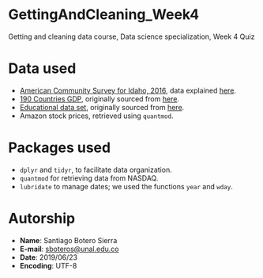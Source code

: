 # GettingAndCleaning_Week4
Getting and cleaning data course, Data science specialization, Week 4 Quiz

# Data used
  + [American Community Survey for Idaho, 2016](https://d396qusza40orc.cloudfront.net/getdata%2Fdata%2Fss06hid.csv),
  data explained [here](https://d396qusza40orc.cloudfront.net/getdata%2Fdata%2FPUMSDataDict06.pdf).
  + [190 Countries GDP](https://d396qusza40orc.cloudfront.net/getdata%2Fdata%2FGDP.csv),
  originally sourced from [here](http://data.worldbank.org/data-catalog/GDP-ranking-table).
  + [Educational data set](https://d396qusza40orc.cloudfront.net/getdata%2Fdata%2FEDSTATS_Country.csv),
  originally sourced from [here](http://data.worldbank.org/data-catalog/ed-stats).
  + Amazon stock prices, retrieved using `quantmod`.

# Packages used
  + `dplyr` and `tidyr`, to facilitate data organization.
  + `quantmod` for retrieving data from NASDAQ.
  + `lubridate` to manage dates; we used the functions `year` and `wday`.

# Autorship
  + **Name**: Santiago Botero Sierra
  + **E-mail**: sboteros@unal.edu.co
  + **Date**: 2019/06/23
  + **Encoding**: UTF-8
